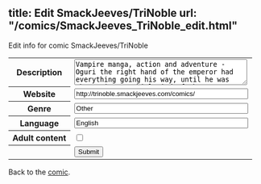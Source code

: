title: Edit SmackJeeves/TriNoble
url: "/comics/SmackJeeves_TriNoble_edit.html"
---
Edit info for comic SmackJeeves/TriNoble

<form name="comic" action="http://gaepostmail.appspot.com/comic/" method="post">
<table class="comicinfo">
<tr>
<th>Description</th><td><textarea name="description" cols="40" rows="3">Vampire manga, action and adventure - Oguri the right hand of the emperor had everything going his way, until he was thrown into a whirl wind of the supernatural! Bishi's and vampires oh my...</textarea></td>
</tr>
<tr>
<th>Website</th><td><input type="text" name="url" value="http://trinoble.smackjeeves.com/comics/" size="40"/></td>
</tr>
<tr>
<th>Genre</th><td><input type="text" name="genre" value="Other" size="40"/></td>
</tr>
<tr>
<th>Language</th><td><input type="text" name="language" value="English" size="40"/></td>
</tr>
<tr>
<th>Adult content</th><td><input type="checkbox" name="adult" value="adult" /></td>
</tr>
<tr>
<th></th><td>
<input type="hidden" name="comic" value="SmackJeeves_TriNoble" />
<input type="submit" name="submit" value="Submit" />
</td>
</tr>
</table>
</form>

Back to the [comic](SmackJeeves_TriNoble.html).
